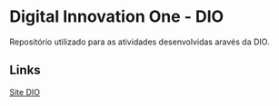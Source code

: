 # Digital Innovation One - DIO
Repositório utilizado para as atividades desenvolvidas aravés da DIO.

## Links

 [Site DIO](https://web.dio.me/home)
